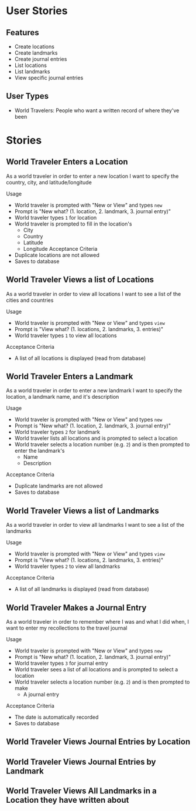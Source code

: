 # User Stories

## Features
  * Create locations
  * Create landmarks
  * Create journal entries
  * List locations
  * List landmarks
  * View specific journal entries

## User Types
  * World Travelers: People who want a written record of where they've been

# Stories
## World Traveler Enters a Location
As a world traveler
in order to enter a new location
I want to specify the country, city, and latitude/longitude

Usage
* World traveler is prompted with "New or View" and types `new`
* Prompt is "New what? (1. location, 2. landmark, 3. journal entry)"
* World traveler types `1` for location
* World traveler is prompted to fill in the location's
  * City
  * Country
  * Latitude
  * Longitude
Acceptance Criteria
* Duplicate locations are not allowed
* Saves to database



## World Traveler Views a list of Locations
As a world traveler
in order to view all locations
I want to see a list of the cities and countries

Usage
* World traveler is prompted with "New or View" and types `view`
* Prompt is "View what? (1. locations, 2. landmarks, 3. entries)"
* World traveler types `1` to view all locations

Acceptance Criteria
* A list of all locations is displayed (read from database)



## World Traveler Enters a Landmark
As a world traveler
in order to enter a new landmark
I want to specify the location, a landmark name, and it's description

Usage
* World traveler is prompted with "New or View" and types `new`
* Prompt is "New what? (1. location, 2. landmark, 3. journal entry)"
* World traveler types `2` for landmark
* World traveler lists all locations and is prompted to select a location
* World traveler selects a location number (e.g. `2`) and is then prompted to enter the landmark's
  * Name
  * Description

Acceptance Criteria
* Duplicate landmarks are not allowed
* Saves to database



## World Traveler Views a list of Landmarks
As a world traveler
in order to view all landmarks
I want to see a list of the landmarks

Usage
* World traveler is prompted with "New or View" and types `view`
* Prompt is "View what? (1. locations, 2. landmarks, 3. entries)"
* World traveler types `2` to view all landmarks

Acceptance Criteria
* A list of all landmarks is displayed (read from database)


## World Traveler Makes a Journal Entry
As a world traveler
in order to remember where I was and what I did when,
I want to enter my recollections to the travel journal

Usage
* World traveler is prompted with "New or View" and types `new`
* Prompt is "New what? (1. location, 2. landmark, 3. journal entry)"
* World traveler types `3` for journal entry
* World traveler sees a list of all locations and is prompted to select a location
* World traveler selects a location number (e.g. `2`) and is then prompted to make
  * A journal entry

Acceptance Criteria
  * The date is automatically recorded
  * Saves to database


## World Traveler Views Journal Entries by Location

## World Traveler Views Journal Entries by Landmark

## World Traveler Views All Landmarks in a Location they have written about

